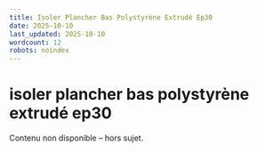 ```yaml
---
title: Isoler Plancher Bas Polystyrène Extrudé Ep30
date: 2025-10-10
last_updated: 2025-10-10
wordcount: 12
robots: noindex
---
```


# isoler plancher bas polystyrène extrudé ep30

Contenu non disponible – hors sujet.